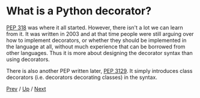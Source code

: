 # What is a Python decorator?

[PEP 318](https://www.python.org/dev/peps/pep-0318/) was where it all started.
However, there isn't a lot we can learn from it.
It was written in 2003 and at that time people were still arguing over how to implement decorators,
or whether they should be implemented in the language at all,
without much experience that can be borrowed from other languages.
Thus it is more about designing the decorator syntax than using decorators.

There is also another PEP written later, [PEP 3129](https://www.python.org/dev/peps/pep-3129/).
It simply introduces class decorators (i.e. decorators decorating classes) in the syntax.

[Prev](../README.md) /
[Up](../README.md) /
[Next](../2-glossary/README.md)
